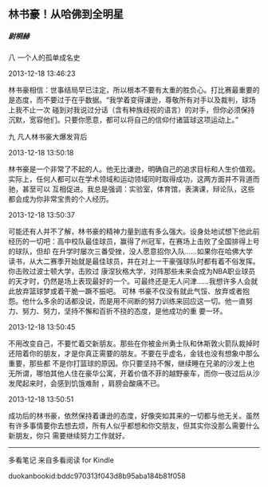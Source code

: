 ## 林书豪！从哈佛到全明星

##### 尉桐赫

  

  八 一个人的孤单成名史

  

2013-12-18 13:46:23

林书豪相信：世事结局早已注定，所以根本不要有太重的胜负心。打比赛最重要的是态度，而不要过于在乎数据。“我学着变得谦逊，尊敬所有对手以及裁判，球场上我不止一次
碰到对我说过分话（含有种族歧视的语言）的对手，但你必须保持沉默，宽容他们。只要你愿意，都可以将自己的信仰付诸篮球这项运动上。”

  

  九 凡人林书豪大爆发背后

  

2013-12-18 13:50:18

林书豪是一个非常了不起的人。他无比谦逊，明确自己的追求目标和人生价值观。实际上，任何人都可以在学术领域和运动领域同时取得成功，这两方面并不背道而驰，甚至可以
互相促进。我总是强调：实验室，体育馆，表演课，辩论队，这些都会成为你非常宝贵的个人经历。

  

2013-12-18 13:50:37

可能还有人并不了解，林书豪的精神力量到底有多么强大。设身处地试想下他此前经历的一切吧：高中校队最佳球员，赢得了州冠军，在赛场上击败了全国排得上号的球队，但却
在升学时屡次三番受挫，没人愿意招你入队……如果你在哈佛大学读书，从大二赛季开始就是最佳球员，并在对上一干豪强球队时都有着不俗发挥。你击败过波士顿大学，击败过
康涅狄格大学，对阵那些未来会成为NBA职业球员的天才时，仍然是场上表现最好的一个。可最终还是无人问津……我想许多人会就此放弃篮球梦或着干脆一蹶不振吧。 可林
书豪不仅没有就此气馁、放弃或者抱怨。他什么多余的话都没说，而是用不间断的努力训练来回应这一切。他一直努力、努力、努力，坚持不懈和百折不挠的态度，是他成功的重
要一环。

  

2013-12-18 13:50:45

不用改变自己，不要忙着交新朋友。那些在你被金州勇士队和休斯敦火箭队裁掉时还陪着你的朋友，才是你真正需要的朋友。不要在乎虚名，金钱也没有想象中那么重要，那些都
不是你打篮球的原因。你只要坚持不懈，继续睡在兄弟的沙发上也无所谓，哪怕其他人住在豪华公寓，开着价值不菲的越野豪车，而你一夜过后从沙发爬起来时，会感到饥饿难耐
，肩膀会酸痛不已。

  

2013-12-18 13:50:51

成功后的林书豪，依然保持着谦逊的态度，好像突如其来的一切都与他无关。虽然有许多事情要你去想去烦，所有人似乎都想和你交朋友，但其实你没那么需要什么新朋友，你只
需要继续努力工作就好。

* * *

多看笔记 来自多看阅读 for Kindle

duokanbookid:bddc970313f043d8b95aba184b81f058

